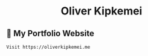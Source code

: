 
<h1 align="center">
  Oliver Kipkemei
</h1>

## 🚀 My Portfolio Website

    Visit https://oliverkipkemei.me